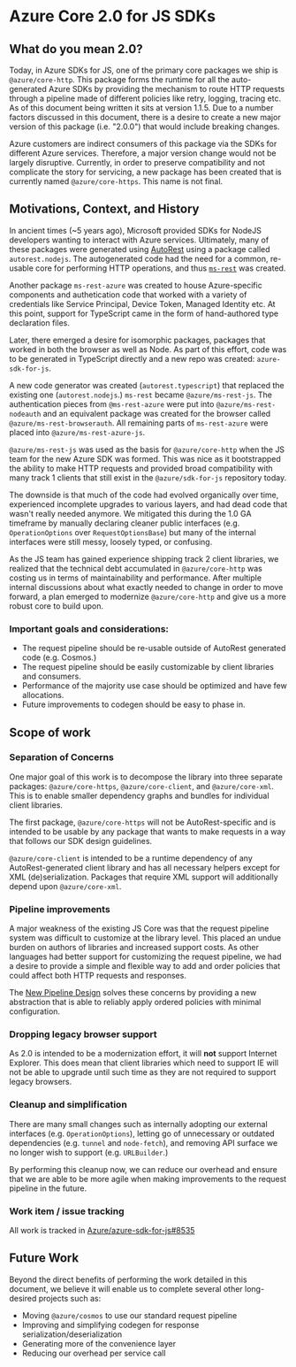 # Azure Core 2.0 for JS SDKs

## What do you mean 2.0?

Today, in Azure SDKs for JS, one of the primary core packages we ship is `@azure/core-http`. This package forms the runtime for all the auto-generated Azure SDKs by providing the mechanism to route HTTP requests through a pipeline made of different policies like retry, logging, tracing etc. As of this document being written it sits at version 1.1.5. Due to a number factors discussed in this document, there is a desire to create a new major version of this package (i.e. "2.0.0") that would include breaking changes.

Azure customers are indirect consumers of this package via the SDKs for different Azure services. Therefore, a major version change would not be largely disruptive. Currently, in order to preserve compatibility and not complicate the story for servicing, a new package has been created that is currently named `@azure/core-https`. This name is not final.

## Motivations, Context, and History

In ancient times (~5 years ago), Microsoft provided SDKs for NodeJS developers wanting to interact with Azure services. Ultimately, many of these packages were generated using [AutoRest](https://github.com/Azure/Autorest) using a package called `autorest.nodejs`. The autogenerated code had the need for a common, re-usable core for performing HTTP operations, and thus [`ms-rest`](https://github.com/Azure/ms-rest-js) was created.

Another package `ms-rest-azure` was created to house Azure-specific components and authetication code that worked with a variety of credentials like Service Principal, Device Token, Managed Identity etc. At this point, support for TypeScript came in the form of hand-authored type declaration files.

Later, there emerged a desire for isomorphic packages, packages that worked in both the browser as well as Node. As part of this effort, code was to be generated in TypeScript directly and a new repo was created: `azure-sdk-for-js`.

A new code generator was created (`autorest.typescript`) that replaced the existing one (`autorest.nodejs`.) `ms-rest` became `@azure/ms-rest-js`. The authentication pieces from `@ms-rest-azure` were put into `@azure/ms-rest-nodeauth` and an equivalent package was created for the browser called `@azure/ms-rest-browserauth`. All remaining parts of `ms-rest-azure` were placed into `@azure/ms-rest-azure-js`.

`@azure/ms-rest-js` was used as the basis for `@azure/core-http` when the JS team for the new Azure SDK was formed. This was nice as it bootstrapped the ability to make HTTP requests and provided broad compatibility with many track 1 clients that still exist in the `@azure/sdk-for-js` repository today.

The downside is that much of the code had evolved organically over time, experienced incomplete upgrades to various layers, and had dead code that wasn't really needed anymore. We mitigated this during the 1.0 GA timeframe by manually declaring cleaner public interfaces (e.g. `OperationOptions` over `RequestOptionsBase`) but many of the internal interfaces were still messy, loosely typed, or confusing.

As the JS team has gained experience shipping track 2 client libraries, we realized that the technical debt accumulated in `@azure/core-http` was costing us in terms of maintainability and performance. After multiple internal discussions about what exactly needed to change in order to move forward, a plan emerged to modernize `@azure/core-http` and give us a more robust core to build upon.

### Important goals and considerations:

- The request pipeline should be re-usable outside of AutoRest generated code (e.g. Cosmos.)
- The request pipeline should be easily customizable by client libraries and consumers.
- Performance of the majority use case should be optimized and have few allocations.
- Future improvements to codegen should be easy to phase in.

## Scope of work

### Separation of Concerns

One major goal of this work is to decompose the library into three separate packages: `@azure/core-https`, `@azure/core-client`, and `@azure/core-xml`. This is to enable smaller dependency graphs and bundles for individual client libraries.

The first package, `@azure/core-https` will not be AutoRest-specific and is intended to be usable by any package that wants to make requests in a way that follows our SDK design guidelines.

`@azure/core-client` is intended to be a runtime dependency of any AutoRest-generated client library and has all necessary helpers except for XML (de)serialization. Packages that require XML support will additionally depend upon `@azure/core-xml`.

### Pipeline improvements

A major weakness of the existing JS Core was that the request pipeline system was difficult to customize at the library level. This placed an undue burden on authors of libraries and increased support costs. As other languages had better support for customizing the request pipeline, we had a desire to provide a simple and flexible way to add and order policies that could affect both HTTP requests and responses.

The [New Pipeline Design](https://github.com/Azure/azure-sdk-for-js/issues/8461) solves these concerns by providing a new abstraction that is able to reliably apply ordered policies with minimal configuration.

### Dropping legacy browser support

As 2.0 is intended to be a modernization effort, it will **not** support Internet Explorer. This does mean that client libraries which need to support IE will not be able to upgrade until such time as they are not required to support legacy browsers.

### Cleanup and simplification

There are many small changes such as internally adopting our external interfaces (e.g. `OperationOptions`), letting go of unnecessary or outdated dependencies (e.g. `tunnel` and `node-fetch`), and removing API surface we no longer wish to support (e.g. `URLBuilder`.)

By performing this cleanup now, we can reduce our overhead and ensure that we are able to be more agile when making improvements to the request pipeline in the future.

### Work item / issue tracking

All work is tracked in [Azure/azure-sdk-for-js#8535](https://github.com/Azure/azure-sdk-for-js/issues/8535)

## Future Work

Beyond the direct benefits of performing the work detailed in this document, we believe it will enable us to complete several other long-desired projects such as:

- Moving `@azure/cosmos` to use our standard request pipeline
- Improving and simplifying codegen for response serialization/deserialization
- Generating more of the convenience layer
- Reducing our overhead per service call
